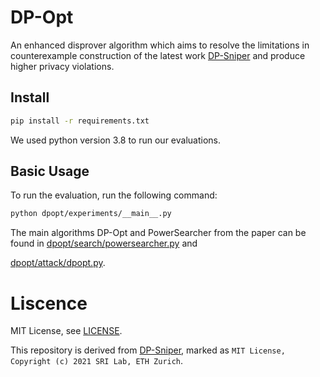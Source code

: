 # DP-Opt

An enhanced disprover algorithm which aims to resolve the limitations in counterexample construction of the latest work [DP-Sniper](https://github.com/eth-sri/dp-sniper) and produce higher privacy violations.

## Install

```bash
pip install -r requirements.txt
```

We used python version 3.8 to run our evaluations.

## Basic Usage

To run the evaluation, run the following command:

```bash
python dpopt/experiments/__main__.py
```

The main algorithms DP-Opt and PowerSearcher from the paper can be found in [dpopt/search/powersearcher.py](dpopt/search/powersearcher.py) and 

[dpopt/attack/dpopt.py](dpopt/attack/dpopt.py).


# Liscence

MIT License, see [LICENSE](LICENSE).

This repository is derived from [DP-Sniper](https://github.com/eth-sri/dp-sniper), marked as `MIT License, Copyright (c) 2021 SRI Lab, ETH Zurich`.